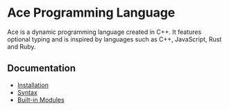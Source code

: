# Ace Programming Language

Ace is a dynamic programming language created in C++. 
It features optional typing and is inspired by languages such as C++, JavaScript, Rust and Ruby.

## Documentation

- [Installation](./docs/installation.md)
- [Syntax](./docs/syntax.md)
- [Built-in Modules](./docs/built-in-modules.md)
